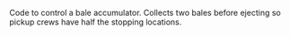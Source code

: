 Code to control a bale accumulator.
Collects two bales before ejecting so pickup crews have half the stopping locations.
